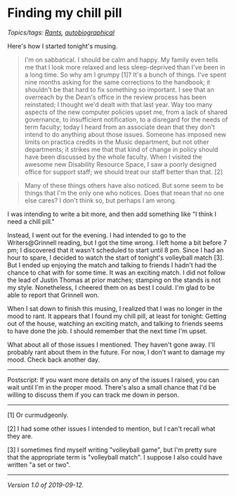 Finding my chill pill
=====================

*Topics/tags: [Rants](index-rants), [autobiographical](index-autobiographical)*

Here's how I started tonight's musing.

> I'm on sabbatical.  I should be calm and happy.  My family even
tells me that I look more relaxed and less sleep-deprived than I've
been in a long time.  So why am I grumpy [1]?  It's a bunch of things.
I've spent nine months asking for the same corrections to the
handbook; it shouldn't be that hard to fix something so important.
I see that an overreach by the Dean's office in the review process
has been reinstated; I thought we'd dealt with that last year.  Way
too many aspects of the new computer policies upset me, from a lack
of shared governance, to insufficient notification, to a disregard
for the needs of term faculty; today I heard from an associate dean
that they don't intend to do anything about those issues.  Someone
has imposed new limits on practica credits in the Music department,
but not other departments; it strikes me that that kind of change
in policy should have been discussed by the whole faculty.  When I
visited the awesome new Disability Resource Space, I saw a poorly
designed office for support staff; we should treat our staff better
than that. [2]

> Many of these things others have also noticed.  But some seem to be
things that I'm the only one who notices.  Does that mean that no
one else cares?  I don't think so, but perhaps I am wrong.

I was intending to write a bit more, and then add something like
"I think I need a chill pill."

Instead, I went out for the evening.  I had intended to go to the
Writers@Grinnell reading, but I got the time wrong.  I left home a
bit before 7 pm; I discovered that it wasn't scheduled to start until
8 pm.  Since I had an hour to spare, I decided to watch the start
of tonight's volleyball match [3].  But I ended up enjoying the
match and talking to friends I hadn't had the chance to chat with
for some time.  It was an exciting match.  I did not follow the
lead of Justin Thomas at prior matches; stamping on the stands is
not my style.  Nonetheless, I cheered them on as best I could.  I'm
glad to be able to report that Grinnell won.

When I sat down to finish this musing, I realized that I was no longer
in the mood to rant.  It appears that I found my chill pill, at least
for tonight: Getting out of the house, watching an exciting match,
and talking to friends seems to have done the job.  I should remember
that the next time I'm upset.

What about all of those issues I mentioned.  They haven't gone away.
I'll probably rant about them in the future.  For now, I don't want
to damage my mood.  Check back another day.

---

Postscript: If you want more details on any of the issues I raised,
you can wait until I'm in the proper mood.  There's also a small
chance that I'd be willing to discuss them if you can track me down
in person.

---

[1] Or curmudgeonly.

[2] I had some other issues I intended to mention, but I can't
recall what they are.

[3] I sometimes find myself writing "volleyball game", but I'm pretty
sure that the appropriate term is "volleyball match".  I suppose I
also could have written "a set or two".

---

*Version 1.0 of 2019-09-12.*
